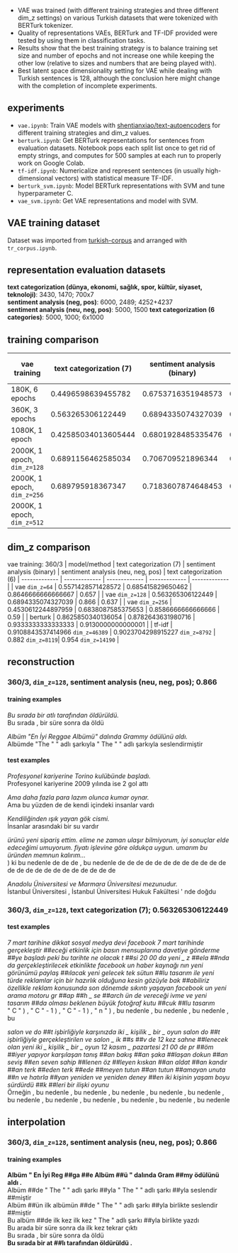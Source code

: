 - VAE was trained (with different training strategies and three different dim_z settings) on various Turkish datasets that were tokenized with BERTurk tokenizer.
- Quality of representations VAEs, BERTurk and TF-IDF provided were tested by using them in classification tasks.
- Results show that the best training strategy is to balance training set size and number of epochs and not increase one while keeping the other low (relative to sizes and numbers that are being played with).
- Best latent space dimensionality setting for VAE while dealing with Turkish sentences is 128, although the conclusion here might change with the completion of incomplete experiments. 

## experiments
- `vae.ipynb`: Train VAE models with [shentianxiao/text-autoencoders](https://github.com/shentianxiao/text-autoencoders) for different training strategies and dim_z values.
- `berturk.ipynb`: Get BERTurk representations for sentences from evaluation datasets. Notebook pops each split list once to get rid of empty strings, and computes for 500 samples at each run to properly work on Google Colab.
- `tf-idf.ipynb`: Numericalize and represent sentences (in usually high-dimensional vectors) with statistical measure TF-IDF.
- `berturk_svm.ipynb`: Model BERTurk representations with SVM and tune hyperparameter C.
- `vae_svm.ipynb`: Get VAE representations and model with SVM.

## VAE training dataset
Dataset was imported from [turkish-corpus](https://www.kaggle.com/datasets/redrussianarmy/turkish-corpus) and arranged with `tr_corpus.ipynb`. 

## representation evaluation datasets
**text categorization (dünya, ekonomi, sağlık, spor, kültür, siyaset, teknoloji)**: 3430, 1470; 700x7  
**sentiment analysis (neg, pos)**: 6000, 2489; 4252+4237  
**sentiment analysis (neu, neg, pos)**: 5000, 1500 
**text categorization (6 categories)**: 5000, 1000; 6x1000

## training comparison
| vae training | text categorization (7) | sentiment analysis (binary) | sentiment analysis (neu, neg, pos) | text categorization (6)
| ------------- | ------------- | ------------- | ------------- | ------------- |
| 180K, 6 epochs | 0.4496598639455782 | 0.6753716351948573 | 0.858 | 0.573 |
| 360K, 3 epochs | 0.563265306122449 | 0.6894335074327039 | 0.866 | 0.637 |
| 1080K, 1 epoch | 0.42585034013605444 | 0.6801928485335476 | 0.856 | 0.454 |
| 2000K, 1 epoch, `dim_z=128` | 0.6891156462585034 | 0.706709521896344 | 0.8646666666666667 | 0.676 |
| 2000K, 1 epoch, `dim_z=256` | 0.689795918367347 | 0.7183607874648453 | 0.8653333333333333 | 0.693 |
| 2000K, 1 epoch, `dim_z=512` |  |  |  |  |


## dim_z comparison
vae training: 360/3
| model/method | text categorization (7) | sentiment analysis (binary) | sentiment analysis (neu, neg, pos) | text categorization (6)
| ------------- | ------------- | ------------- | ------------- | ------------- |
| vae `dim_z=64` | 0.5571428571428572 | 0.685415829650462 | 0.8646666666666667 | 0.657 |
| vae `dim_z=128` | 0.563265306122449 | 0.6894335074327039 | 0.866 | 0.637 | 
| vae `dim_z=256` | 0.4530612244897959 | 0.6838087585375653 | 0.8586666666666666 | 0.59 | 
| berturk | 0.8625850340136054 | 0.8782643631980716 | 0.9333333333333333 | 0.9130000000000001 |
| tf-idf | 0.9108843537414966 `dim_z=46389` | 0.9023704298915227 `dim_z=8792` | 0.882 `dim_z=8119`| 0.954 `dim_z=14190` |

## reconstruction
### 360/3, `dim_z=128`, sentiment analysis (neu, neg, pos); 0.866  
#### training examples
*Bu sırada bir atlı tarafından öldürüldü.*  
Bu sırada , bir süre sonra da öldü  

*Albüm "En İyi Reggae Albümü" dalında Grammy ödülünü aldı.*  
Albümde "The " " adlı şarkıyla " The " " adlı şarkıyla seslendirmiştir

#### test examples
*Profesyonel kariyerine Torino kulübünde başladı.*  
Profesyonel kariyerine 2009 yılında ise 2 gol attı  

*Ama daha fazla para lazım olunca kumar oynar.*  
Ama bu yüzden de de kendi içindeki insanlar vardı  

*Kendiliğinden ışık yayan gök cismi.*  
İnsanlar arasındaki bir su vardır  

*ürünü yeni sipariş ettim. elime ne zaman ulaşır bilmiyorum, iyi sonuçlar elde edeceğimi umuyorum. fiyatı işlevine göre oldukça uygun. umarım bu üründen memnun kalırım...*  
) ki bu nedenle de de de , bu nedenle de de de de de de de de de de de de de de de de de de de de de de de de  

*Anadolu Üniversitesi ve Marmara Üniversitesi mezunudur.*  
İstanbul Üniversitesi , İstanbul Üniversitesi Hukuk Fakültesi ' nde doğdu  


### 360/3, `dim_z=128`, text categorization (7); 0.563265306122449  
#### test examples
*7 mart tarihine dikkat sosyal medya devi facebook 7 mart tarihinde gerçekleştir ##eceği etkinlik için basın mensuplarına davetiye gönderme ##ye başladı peki bu tarihte ne olacak t ##si 20 00 da yeni _ z ##ela ##nda da gerçekleştirilecek etkinlikte facebook un haber kaynağı nın yeni görünümü paylaş ##ılacak yeni gelecek tek  sütun ##lu tasarım ile yeni türde reklamlar için bir hazırlık olduğuna kesin gözüyle bak ##abiliriz özellikle reklam konusunda son dönemde sıkıntı yaşayan facebook un yeni arama motoru gr ##ap ##h _ se ##arch ün de vereceği ivme ve yeni tasarım ##da olması beklenen büyük fotoğraf kutu ##cuk ##lu tasarım*  
" C " ) , " C " - 1 ) , " C " - 1 ) , " n " ) , bu nedenle , bu nedenle , bu nedenle , bu  

*salon ve do ##t işbirliğiyle karşınızda iki _ kişilik _ bir _ oyun salon do ##t işbirliğiyle gerçekleştirilen ve salon _ ik ##s ##v de 12 kez sahne ##lenecek olan yeni iki _ kişilik _ bir _ oyun 12 kasım _ pazartesi 21 00 de pr ##öm ##iyer yapıyor karşılaşan tanış ##an bakış ##an şaka ##laşan dokun ##an seviş ##en seven sahip ##lenen öz ##leyen kıskan ##an aldat ##an kandır ##an terk ##eden terk ##ede ##meyen tutun ##an tutun ##amayan unuta ##n ve hatırla ##yan yeniden ve yeniden deney ##en iki kişinin yaşam boyu sürdürdü ##k ##leri bir ilişki oyunu*  
Örneğin , bu nedenle , bu nedenle , bu nedenle , bu nedenle , bu nedenle , bu nedenle , bu nedenle , bu nedenle , bu nedenle , bu nedenle , bu nedenle  

## interpolation
### 360/3, `dim_z=128`, sentiment analysis (neu, neg, pos); 0.866  
#### training examples  
**Albüm " En İyi Reg ##ga ##e Albüm ##ü " dalında Gram ##my ödülünü aldı .**  
Albüm ##de " The " " adlı şarkı ##yla " The " " adlı şarkı ##yla seslendir ##miştir  
Albüm ##ün ilk albümün ##de " The " " adlı şarkı ##yla birlikte seslendir ##miştir  
Bu albüm ##de ilk kez ilk kez " The " adlı şarkı ##yla birlikte yazdı  
Bu arada bir süre sonra da ilk kez tekrar çıktı  
Bu sırada , bir süre sonra da öldü  
**Bu sırada bir at ##lı tarafından öldürüldü .**
